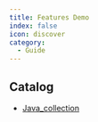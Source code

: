 ```yaml
---
title: Features Demo
index: false
icon: discover
category:
  - Guide
---
```


## Catalog

- [Java_collection](Java_collection.md)

